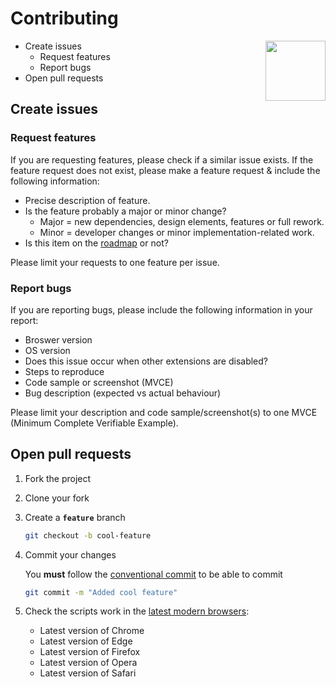 # Contributing

<img align="right" src="https://raw.githubusercontent.com/SNDST00M/material-dynmap/0.1.0/assets/icon.svg" width="96px">

- Create issues
  - Request features
  - Report bugs
- Open pull requests

## Create issues

### Request features

If you are requesting features, please check if a similar issue exists. If the feature request does not exist, please make a feature request & include the following information:

- Precise description of feature.
- Is the feature probably a major or minor change?
  - Major = new dependencies, design elements, features or full rework.
  - Minor = developer changes or minor implementation-related work.
- Is this item on the [roadmap] or not?

Please limit your requests to one feature per issue.

### Report bugs

If you are reporting bugs, please include the following information in your report:

- Broswer version
- OS version
- Does this issue occur when other extensions are disabled?
- Steps to reproduce
- Code sample or screenshot (MVCE)
- Bug description (expected vs actual behaviour)

Please limit your description and code sample/screenshot(s) to one MVCE (Minimum Complete Verifiable Example).

## Open pull requests

1. Fork the project

2. Clone your fork

3. Create a **`feature`** branch

   ```sh
   git checkout -b cool-feature
   ```
   
4. Commit your changes

   You **must** follow the [conventional commit][conventionalcommits] to be able to commit
   ```sh
   git commit -m "Added cool feature"
   ```

5. Check the scripts work in the [latest modern browsers][updatemybrowser]:
   - Latest version of Chrome
   - Latest version of Edge
   - Latest version of Firefox
   - Latest version of Opera
   - Latest version of Safari

<!-- Create issues -->
[roadmap]: https://github.com/SNDST00M/material-dynmap/blob/main/CHANGELOG.md#roadmap
<!-- Open pull requests -->
[conventionalcommits]: https://conventionalcommits.org/
[updatemybrowser]: https://updatemybrowser.org/
